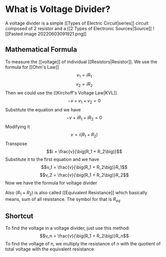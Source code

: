 # What is Voltage Divider?

A voltage divider is a simple [[Types of Electric Circuit|series]] circuit composed of 2 resistor and a [[2 Types of Electronic Sources|Source]]
![[Pasted image 20220603091921.png]]

## Mathematical Formula
To measure the [[voltage]] of individual [[Resistors|Resistor]]. We use the formula for [[Ohm's Law]]
$$v_1 = iR_1$$ $$v_2 = iR_2$$
Then we could use the [[Kirchoff's Voltage Law|KVL]] $$-v +v_1 + v_2 = 0$$
Substitute the equation and we have $$-v + iR_1 + iR_2 = 0$$
Modifying it $$v = i\big(R_1 + R_2\big)$$
Transpose $$i = \frac{v}{\big(R_1 + R_2\big)}$$
Substitute it to the first equation and we have $$v_1 = \frac{v}{\big(R_1 + R_2\big)}R_1$$ $$v_2 = \frac{v}{\big(R_1 + R_2\big)}R_2$$
Now we have the formula for voltage divider

Also $\big(R_1 + R_2\big)$ is also called [[Equivalent Resistance]] which basically means, sum of all resistance. The symbol for that is $R_{eq}$


## Shortcut
To find the voltage in a voltage divider, just use this method:
$$v_n = \frac{v}{\big(R_1 + R_2\big)}R_n$$
To find the voltage of n, we multiply the resistance of n with the quotient of total voltage with the equivalent resistance



